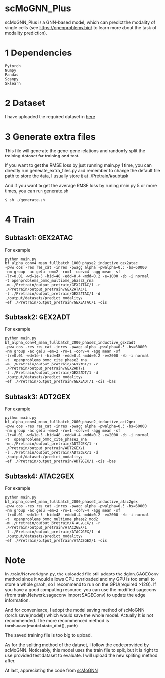 # scMoGNN_Plus
scMoGNN_Plus is a GNN-based model, which can predict the modality of single cells (see https://openproblems.bio/ to learn more about the task of modality prediction).


1 Dependencies
======
```
Pytorch
Numpy
Pandas
Scanpy
Sklearn
```

2 Dataset
======
I have uploaded the required dataset in [here](https://drive.google.com/drive/folders/1ZYi9CQ-C7Qg9eL6CirZGmXB7Wj4GFqb8?usp=share_link)

3 Generate extra files
======
This file will generate the gene-gene relations and randomly split the training dataset for training and test.

If you want to get the RMSE loss by just running main.py 1 time, you can directly run generate_extra_files.py and remember to change the default file path to store the data, I usually store it at ./Pretrain/#subtask

And if you want to get the average RMSE loss by runing main.py 5 or more times, you can run generate.sh
``` bash
$ sh ./generate.sh
```

4 Train
=======

Subtask1: GEX2ATAC
-----
For example
```
python main.py bf_alpha_conv4_mean_fullbatch_1000_phase2_inductive_gex2atac 
-pww cos -res res_cat -inres -pwagg alpha -pwalpha=0.5 -bs=60000 
-nm group -ac gelu -em=2 -ro=1 -conv=4 -agg mean -sf 
-lr=0.01 -wd=1e-5 -hid=48 -edd=0.4 -mdd=0.2 -e=1000 -sb -i normal 
-t openproblems_bmmc_multiome_phase2_rna 
-m ./Pretrain/output_pretrain/GEX2ATAC/1 -r ./Pretrain/output_pretrain/GEX2ATAC/1
-l ./Pretrain/output_pretrain/GEX2ATAC/1 -d ./output/datasets/predict_modality/ 
-ef ./Pretrain/output_pretrain/GEX2ATAC/1 -cis
```

Subtask2: GEX2ADT
-----
For example
```
python main.py bf_alpha_conv4_mean_fullbatch_2000_phase2_inductive_gex2adt 
-pww cos -res res_cat -inres -pwagg alpha -pwalpha=0.5 -bs=60000 
-nm group -ac gelu -em=2 -ro=1 -conv=4 -agg mean -sf 
-lr=0.01 -wd=1e-5 -hid=48 -edd=0.4 -mdd=0.2 -e=2000 -sb -i normal 
-t  openproblems_bmmc_cite_phase2_rna 
-m ./Pretrain/output_pretrain/GEX2ADT/1 -r ./Pretrain/output_pretrain/GEX2ADT/1
-l ./Pretrain/output_pretrain/GEX2ADT/1 -d ./output/datasets/predict_modality/ 
-ef ./Pretrain/output_pretrain/GEX2ADT/1 -cis -bas
```

Subtask3: ADT2GEX
-----
For example
```
python main.py bf_alpha_conv4_mean_fullbatch_2000_phase2_inductive_adt2gex
-pww cos -res res_cat -inres -pwagg alpha -pwalpha=0.5 -bs=60000 
-nm group -ac gelu -em=2 -ro=1 -conv=4 -agg mean -sf 
-lr=0.01 -wd=1e-5 -hid=48 -edd=0.4 -mdd=0.2 -e=2000 -sb -i normal 
-t  openproblems_bmmc_cite_phase2_rna 
-m ./Pretrain/output_pretrain/ADT2GEX/1 -r ./Pretrain/output_pretrain/ADT2GEX/1
-l ./Pretrain/output_pretrain/ADT2GEX/1 -d ./output/datasets/predict_modality/ 
-ef ./Pretrain/output_pretrain/ADT2GEX/1 -cis -bas
```

Subtask4: ATAC2GEX
-----
For example
```
python main.py bf_alpha_conv4_mean_fullbatch_2000_phase2_inductive_atac2gex
-pww cos -res res_cat -inres -pwagg alpha -pwalpha=0.5 -bs=60000 
-nm group -ac gelu -em=2 -ro=1 -conv=4 -agg mean -sf 
-lr=0.01 -wd=1e-5 -hid=48 -edd=0.4 -mdd=0.2 -e=2000 -sb -i normal 
-t  openproblems_bmmc_multiome_phase2_mod2 
-m ./Pretrain/output_pretrain/ATAC2GEX/1 -r ./Pretrain/output_pretrain/ATAC2GEX/1
-l ./Pretrain/output_pretrain/ATAC2GEX/1 -d ./output/datasets/predict_modality/ 
-ef ./Pretrain/output_pretrain/ATAC2GEX/1 -cis
```

Note
======
In .train/Network/gnn.py, the uploaded file still adopts the dglnn.SAGEConv method since it would allows CPU overloaded and my GPU is too small to store a whole graph, so I recommend to run on the GPU(required >12G).
If you have a good computing resource, you can use the modified sageconv (from train.Network.sageconv import SAGEConv) to update the edge information.

And for convenience, I adopt the model saving method of scMoGNN (torch.save(model)) which would save the whole model. Actually It is not recommended.
The more recommended method is torch.save(model.state_dict(), path)

The saved training file is too big to upload.

As for the spliting method of the dataset, I follow the code provided by scMoGNN. Noticeably, this model uses the train file to split, but it is right to use provided test dataset to evaluate.
I will upload the new spliting method after.

At last, appreciating the code from [scMoGNN](https://github.com/openproblems-bio/neurips2021_multimodal_topmethods/tree/main/src/predict_modality/methods/DANCE)